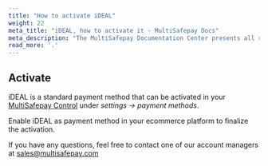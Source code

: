 ```yaml
---
title: "How to activate iDEAL"
weight: 22
meta_title: "iDEAL, how to activate it - MultiSafepay Docs"
meta_description: "The MultiSafepay Documentation Center presents all relevant information about our Plugins and API. You can also find support pages for payment methods, tools and general questions as well as the contact details of our Support and Integration Teams."
read_more: '.'
---
```

## Activate
iDEAL is a standard payment method that can be activated in your [MultiSafepay Control](https://merchant.multisafepay.com) under _settings -> payment methods_. 

Enable iDEAL as payment method in your ecommerce platform to finalize the activation.

If you have any questions, feel free to contact one of our account managers at <sales@multisafepay.com>
